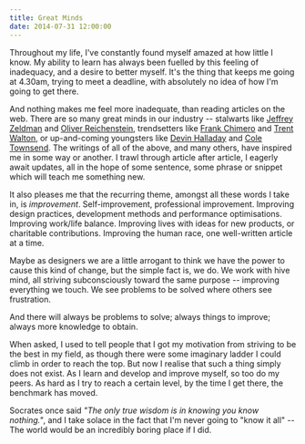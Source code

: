 ```yaml
---
title: Great Minds
date: 2014-07-31 12:00:00
---
```


Throughout my life, I've constantly found myself amazed at how little I know. My ability to learn has always been fuelled by this feeling of inadequacy, and a desire to better myself. It's the thing that keeps me going at 4.30am, trying to meet a deadline, with absolutely no idea of how I'm going to get there.

And nothing makes me feel more inadequate, than reading articles on the web. There are so many great minds in our industry -- stalwarts like [Jeffrey Zeldman](http://zeldman.com) and [Oliver Reichenstein](http://ia.com), trendsetters like [Frank Chimero](http://frankchimero.com) and [Trent Walton](http://trentwalton.com), or up-and-coming youngsters like [Devin Halladay](http://devinhalladay.com) and [Cole Townsend](http://twnsnd.co). The writings of all of the above, and many others, have inspired me in some way or another. I trawl through article after article, I eagerly await updates, all in the hope of some sentence, some phrase or snippet which will teach me something new.

It also pleases me that the recurring theme, amongst all these words I take in, is *improvement*. Self-improvement, professional improvement. Improving design practices, development methods and performance optimisations. Improving work/life balance. Improving lives with ideas for new products, or charitable contributions. Improving the human race, one well-written article at a time.

Maybe as designers we are a little arrogant to think we have the power to cause this kind of change, but the simple fact is, we do. We work with hive mind, all striving subconsciously toward the same purpose -- improving everything we touch. We see problems to be solved where others see frustration.

And there will always be problems to solve; always things to improve; always more knowledge to obtain.

When asked, I used to tell people that I got my motivation from striving to be the best in my field, as though there were some imaginary ladder I could climb in order to reach the top. But now I realise that such a thing simply does not exist. As I learn and develop and improve myself, so too do my peers. As hard as I try to reach a certain level, by the time I get there, the benchmark has moved.

Socrates once said *"The only true wisdom is in knowing you know nothing."*, and I take solace in the fact that I'm never going to "know it all" -- The world would be an incredibly boring place if I did.
